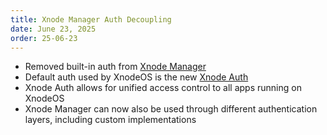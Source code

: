 ```yaml
---
title: Xnode Manager Auth Decoupling
date: June 23, 2025
order: 25-06-23
---
```


- Removed built-in auth from [Xnode Manager](https://github.com/Openmesh-Network/xnode-manager)
- Default auth used by XnodeOS is the new [Xnode Auth](https://github.com/Openmesh-Network/xnode-auth)
- Xnode Auth allows for unified access control to all apps running on XnodeOS
- Xnode Manager can now also be used through different authentication layers, including custom implementations
